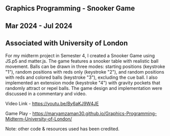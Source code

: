## Graphics Programming - Snooker Game

## Mar 2024 - Jul 2024

## Associated with University of London

For my midterm project in Semester 4, I created a Snooker Game using JS.p5 and matter.js. The game features a snooker table with realistic ball movement. Balls can be drawn in three modes: starting positions (keystroke "1"), random positions with reds only (keystroke "2"), and random positions with reds and colored balls (keystroke "3"), excluding the cue ball. I also implemented an extension mode (keystroke "4") with gravity pockets that randomly attract or repel balls. The game design and implementation were discussed in a commentary and video.

Video Link - https://youtu.be/By6aKJ9W4JE

Game Play - https://maryamzaman30.github.io/Graphics-Programming-Midterm-University-of-London/

Note: other code & resources used has been credited.
